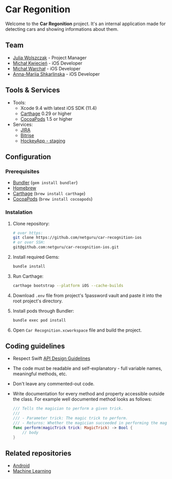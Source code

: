 # Car Regonition

Welcome to the **Car Regonition** project. It's an internal application made for detecting cars and showing informations about them.

## Team

* [Julia Wolszczak](mailto:julia.wolszczak@netguru.co) - Project Manager
* [Michał Kwiecień](mailto:michal.kwiecien@netguru.co) - iOS Developer
* [Michał Warchał](mailto:michal.warchal@netguru.co) - iOS Developer
* [Anna-Mariia Shkarlinska](mailto:anna-mariia.shkarlinska@netguru.co) - iOS Developer

## Tools & Services

* Tools:
	* Xcode 9.4 with latest iOS SDK (11.4)
	* [Carthage](https://github.com/Carthage/Carthage) 0.29 or higher
	* [CocoaPods](https://github.com/CocoaPods/CocoaPods) 1.5 or higher
* Services:
	* [JIRA](https://netguru.atlassian.net/secure/RapidBoard.jspa?rapidView=584&view=detail)
	* [Bitrise](https://www.bitrise.io/app/c1dd582bc9a1724d)
	* [HockeyApp - staging](https://rink.hockeyapp.net/apps/835da3422b11431181aa26898a1ac418)

## Configuration

### Prerequisites

- [Bundler](http://bundler.io) (`gem install bundler`)
- [Homebrew](https://brew.sh)
- [Carthage](https://github.com/Carthage/Carthage) (`brew install carthage`)
- [CocoaPods](https://cocoapods.org) (`brew install cocoapods`)

### Instalation

1. Clone repository:

	```bash
	# over https:
	git clone https://github.com/netguru/car-recognition-ios
	# or over SSH:
	git@github.com:netguru/car-recognition-ios.git
	```

2. Install required Gems:

	```bash
	bundle install
	```

3. Run Carthage:

	```bash
	carthage bootstrap --platform iOS --cache-builds
	```

4. Download `.env` file from project's 1password vault and paste it into the root project's directory.

5. Install pods through Bundler:

	```bash
	bundle exec pod install
	```

6. Open `Car Recognition.xcworkspace` file and build the project.


## Coding guidelines

- Respect Swift [API Design Guidelines](https://swift.org/documentation/api-design-guidelines/)
- The code must be readable and self-explanatory - full variable names, meaningful methods, etc.
- Don't leave any commented-out code.
- Write documentation for every method and property accessible outside the class. For example well documented method looks as follows:

	```swift
	/// Tells the magician to perform a given trick.
	///
	/// - Parameter trick: The magic trick to perform.
	/// - Returns: Whether the magician succeeded in performing the magic trick.
	func perform(magicTrick trick: MagicTrick) -> Bool {
		// body
	}
	```

## Related repositories

- [Android](https://github.com/netguru/car-recognition-android)
- [Machine Learning](https://github.com/netguru/car-recognition-ml)
